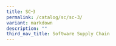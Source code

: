 ```yaml
---
title: SC᠆3
permalink: /catalog/sc/sc-3/
variant: markdown
description: ""
third_nav_title: Software Supply Chain
---
```

